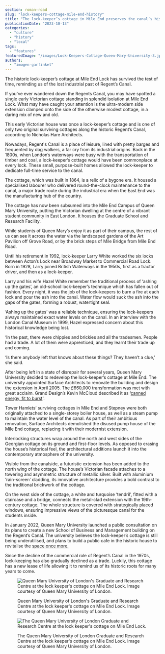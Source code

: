```yaml
---
section: roman-road
slug: "lock-keepers-cottage-mile-end-history"
title: "The lock-keeper’s cottage in Mile End preserves the canal’s history"
publicationDate: "2023-10-13"
categories: 
  - "culture"
  - "history"
  - "local"
tags: 
  - "features"
featuredImage: "/images/Lock-Keepers-Cottage-Queen-Mary-University-3.jpg"
authors: 
  - "imogen-garfinkel"
---
```


The historic lock-keeper’s cottage at Mile End Lock has survived the test of time, reminding us of the lost industrial past of Regent’s Canal. 

If you’ve ever wandered down the Regents Canal, you may have spotted a single early Victorian cottage standing in splendid isolation at Mile End Lock. What may have caught your attention is the ultra-modern side extension clamped onto the side of the otherwise modest cottage, in a daring mix of new and old.  

This early Victorian house was once a lock-keeper’s cottage and is one of only two original surviving cottages along the historic Regent’s Canal, according to Nicholas Hare Architects.

Nowadays, Regent's Canal is a place of leisure, lined with pretty barges and frequented by dog walkers, a far cry from its industrial origins. Back in the 1800s, when London’s waterways were busy with the transportation of timber and coal, a lock-keeper’s cottage would have been commonplace at every lock. These small, purpose-built homes allowed the lock-keeper to dedicate full-time service to the canal. 

The cottage, which was built in 1864, is a relic of a bygone era. It housed a specialised labourer who delivered round-the-clock maintenance to the canal, a major trade route during the industrial era when the East End was the manufacturing hub of the country.

The cottage has now been subsumed into the Mile End Campus of Queen Mary University, putting the Victorian dwelling at the centre of a vibrant student community in East London. It houses the Graduate School and Research Facility.

While students of Queen Mary’s enjoy it as part of their campus, the rest of us can see it across the water via the landscaped gardens of the Art Pavilion off Grove Road, or by the brick steps of Mile Bridge from Mile End Road.

Until his retirement in 1992, lock-keeper Larry White worked the six locks between Acton’s Lock near Broadway Market to Commercial Road Lock. Born in 1928, Larry joined British Waterways in the 1950s, first as a tractor driver, and then as a lock-keeper. 

Larry and his wife Hazel White remember the traditional process of ‘ashing up the gates’, an old-school lock-keeper’s technique which has fallen out of fashion. Every night, it was the job of the lock-keepers to burn a fire at each lock and pour the ash into the canal. Water flow would suck the ash into the gaps of the gates, forming a robust, watertight seal.

‘Ashing up the gates’ was a reliable technique, ensuring the lock-keepers always maintained exact water levels on the canal. In an interview with the London Canal Museum in 1999, Hazel expressed concern about this historical knowledge being lost. 

‘In the past, there were chippies and brickies and all the tradesmen. People had a trade. A lot of them were apprenticed, and they learnt their trade up and coming.

‘Is there anybody left that knows about these things? They haven’t a clue,’ she said.

After being left in a state of disrepair for several years, Queen Mary University decided to redevelop the lock-keeper’s cottage at Mile End. The university appointed Surface Architects to renovate the building and design the extension in April 2005. The £660,000 transformation was met with great acclaim. Grand Design’s Kevin McCloud described it as ‘[canned energy, fit to burst](https://www.architectsjournal.co.uk/archive/canned-energy-fit-to-burst)'. 

Tower Hamlets’ surviving cottages in Mile End and Stepney were both originally attached to a single-storey boiler house, as well as a steam pump to maintain the water level of the canal. As part of their ambitious renovation, Surface Architects demolished the disused pump house of the Mile End cottage, replacing it with their modernist extension.

Interlocking structures wrap around the north and west sides of the Georgian cottage on its ground and first-floor levels. As opposed to erasing the house’s historical feel, the architectural additions launch it into the contemporary atmosphere of the university. 

Visible from the canalside, a futuristic extension has been added to the north wing of the cottage. The house’s Victorian facade attaches to a towering and asymmetric structure of metallic silver. Built with aluminium ‘rain-screen’ cladding, its innovative architecture provides a bold contrast to the traditional brickwork of the cottage.

On the west side of the cottage, a white and turquoise ‘tendril’, fitted with a staircase and a bridge, connects the metal-clad extension with the 19th-century cottage. The whole structure is covered with strategically placed windows, ensuring impressive views of the picturesque canal for the students inside. 

In January 2022, Queen Mary University launched a public consultation on its plans to create a new School of Business and Management building on the Regent’s Canal. The university believes the lock-keeper’s cottage is still being underutilised, and plans to build a public cafe in the historic house to revitalise the [space once more.](https://romanroadlondon.com/queen-mary-university-development-consultation/)

Since the decline of the commercial role of Regent’s Canal in the 1970s, lock-keeping has also gradually declined as a trade. Luckily, this cottage has a new lease of life allowing it to remind us of its historic roots for many years to come.

<figure>

![Queen Mary University of London's Graduate and Research Centre at the lock keeper's cottage on Mile End Lock. Image courtesy of Queen Mary University of London.](/images/Lock-Keepers-Cottage-Queen-Mary-University-2-1024x683.jpg)

<figcaption>

Queen Mary University of London's Graduate and Research Centre at the lock keeper's cottage on Mile End Lock. Image courtesy of Queen Mary University of London.

</figcaption>

</figure>

<figure>

![The Queen Mary University of London Graduate and Research Centre at the lock keeper's cottage on Mile End Lock.](/images/Lock-Keepers-Cottage-Queen-Mary-University-4-1024x683.jpg)

<figcaption>

The Queen Mary University of London Graduate and Research Centre at the lock keeper's cottage on Mile End Lock. Image courtesy of Queen Mary University of London.

</figcaption>

</figure>
